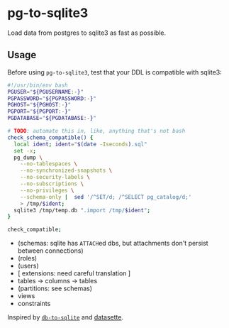 # pg-to-sqlite3

Load data from postgres to sqlite3 as fast as possible.

## Usage

Before using `pg-to-sqlite3`, test that your DDL is compatible with sqlite3:

```sh
#!/usr/bin/env bash
PGUSER="${PGUSERNAME:-}"
PGPASSWORD="${PGPASSWORD:-}"
PGHOST="${PGHOST:-}"
PGPORT="${PGPORT:-}"
PGDATABASE="${PGDATABASE:-}"

# TODO: automate this in, like, anything that's not bash
check_schema_compatible() {
  local ident; ident="$(date -Iseconds).sql"
  set -x;
  pg_dump \
    --no-tablespaces \
    --no-synchronized-snapshots \
    --no-security-labels \
    --no-subscriptions \
    --no-privileges \
    --schema-only |  sed '/^SET/d; /^SELECT pg_catalog/d;'
    > /tmp/$ident;
  sqlite3 /tmp/temp.db ".import /tmp/$ident";
}

check_compatible;
```
- (schemas: sqlite has `ATTACH`ed dbs, but attachments don't persist between connections)
- (roles)
- (users)
- [ extensions: need careful translation ]
- tables -> columns -> tables
- (partitions: see schemas)
- views
- constraints

Inspired by [`db-to-sqlite`][2] and [datasette][1].

[1]: https://datasette.io/
[2]: https://github.com/simonw/db-to-sqlite
[3]: https://github.com/astef/benchmark-sqlite3-bulk-insert
